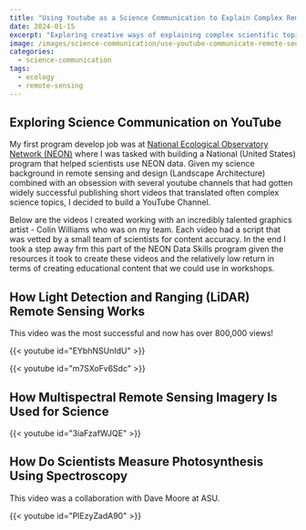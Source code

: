 ```yaml
---
title: "Using Youtube as a Science Communication to Explain Complex Remote Sensing Topics"
date: 2024-01-15
excerpt: "Exploring creative ways of explaining complex scientific topics to broad audiences using YouTube"
image: /images/science-communication/use-youtube-communicate-remote-sensing-science.png
categories:
  - science-communication
tags:
  - ecology
  - remote-sensing
---
```


## Exploring Science Communication on YouTube

My first program develop job was at [National Ecological Observatory Network (NEON)](https://www.neonscience.org)
 where I was tasked with building a National (United States) program that helped
 scientists use NEON data. Given my science background in remote sensing and design
 (Landscape Architecture) combined with an obsession with several youtube 
 channels that had gotten widely successful publishing short videos that 
 translated often complex science topics, 
 I decided to build a YouTube Channel. 

 Below are the videos I created working with an incredibly talented graphics
 artist - Colin Williams who was on my team. Each video had a script that was 
 vetted by a small team of scientists for content accuracy. In the end I took
 a step away frm this part of the NEON Data Skills program given the resources it 
 took to create these videos and the relatively low return in terms of creating 
 educational content that we could use in workshops. 

## How Light Detection and Ranging (LiDAR) Remote Sensing Works
This video was the most successful and now has over 800,000 views!

{{< youtube id="EYbhNSUnIdU" >}}

{{< youtube id="m7SXoFv6Sdc" >}}

## How Multispectral Remote Sensing Imagery Is Used for Science

{{< youtube id="3iaFzafWJQE" >}}

## How Do Scientists Measure Photosynthesis Using Spectroscopy

This video was a collaboration with Dave Moore at ASU.

{{< youtube id="PlEzyZadA90" >}}
